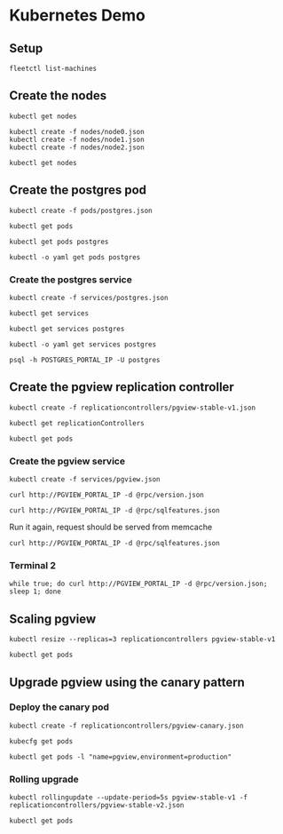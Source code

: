 # Kubernetes Demo

## Setup

```
fleetctl list-machines
```

## Create the nodes

```
kubectl get nodes
```

```
kubectl create -f nodes/node0.json
kubectl create -f nodes/node1.json
kubectl create -f nodes/node2.json
```

```
kubectl get nodes
```

## Create the postgres pod

```
kubectl create -f pods/postgres.json
```

```
kubectl get pods
```

```
kubectl get pods postgres
```

```
kubectl -o yaml get pods postgres
```

### Create the postgres service

```
kubectl create -f services/postgres.json
```

```
kubectl get services
```
```
kubectl get services postgres
```
```
kubectl -o yaml get services postgres
```

```
psql -h POSTGRES_PORTAL_IP -U postgres
```

## Create the pgview replication controller

```
kubectl create -f replicationcontrollers/pgview-stable-v1.json
```

```
kubectl get replicationControllers
```

```
kubectl get pods
```

### Create the pgview service

```
kubectl create -f services/pgview.json
```

```
curl http://PGVIEW_PORTAL_IP -d @rpc/version.json
```

```
curl http://PGVIEW_PORTAL_IP -d @rpc/sqlfeatures.json
```

Run it again, request should be served from memcache

```
curl http://PGVIEW_PORTAL_IP -d @rpc/sqlfeatures.json
```

### Terminal 2

```
while true; do curl http://PGVIEW_PORTAL_IP -d @rpc/version.json; sleep 1; done
```

## Scaling pgview 

```
kubectl resize --replicas=3 replicationcontrollers pgview-stable-v1
```

```
kubectl get pods
```

## Upgrade pgview using the canary pattern

### Deploy the canary pod

```
kubectl create -f replicationcontrollers/pgview-canary.json
```

```
kubecfg get pods
```

```
kubectl get pods -l "name=pgview,environment=production"
```

### Rolling upgrade

```
kubectl rollingupdate --update-period=5s pgview-stable-v1 -f replicationcontrollers/pgview-stable-v2.json
```

```
kubectl get pods
```
